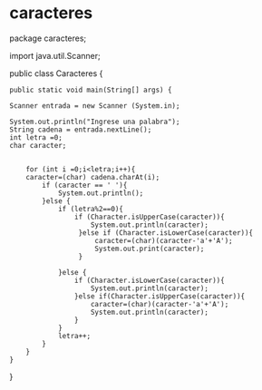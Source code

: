 # caracteres

package caracteres;

import java.util.Scanner;

public class Caracteres {

    public static void main(String[] args) {
     
    Scanner entrada = new Scanner (System.in);
    
    System.out.println("Ingrese una palabra");
    String cadena = entrada.nextLine();
    int letra =0;
    char caracter;
    
    
        for (int i =0;i<letra;i++){
        caracter=(char) cadena.charAt(i);
            if (caracter == ' '){
                System.out.println();
            }else {
                if (letra%2==0){
                    if (Character.isUpperCase(caracter)){
                        System.out.println(caracter);
                     }else if (Character.isLowerCase(caracter)){
                         caracter=(char)(caracter-'a'+'A');
                         System.out.print(caracter);
                     }
            
                }else {
                    if (Character.isLowerCase(caracter)){
                        System.out.println(caracter);
                    }else if(Character.isUpperCase(caracter)){
                        caracter=(char)(caracter-'a'+'A');
                        System.out.println(caracter);
                    }
                }
                letra++;
            }
        }
    }
}
